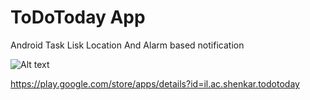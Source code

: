 # ToDoToday App
Android Task Lisk Location And Alarm based notification

![Alt text](https://lh3.googleusercontent.com/DrIHvvnuNzs_mGDoNrm0Wd3PCVeS02gOIgXT29MKJhGebBCiRb60jyKC4TSNSvA-dA=w300-rw
 "Optional title")
 
 
 
https://play.google.com/store/apps/details?id=il.ac.shenkar.todotoday
 
 
